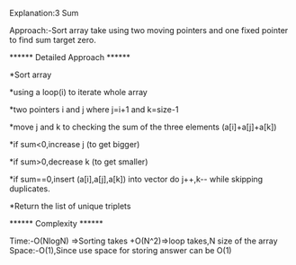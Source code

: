 Explanation:3 Sum

Approach:-Sort array take  using two moving pointers and one fixed pointer
to find sum target zero.

****** Detailed Approach ******

*Sort array

*using a loop(i) to iterate whole array

*two pointers i and j where j=i+1 and k=size-1

*move j and k to checking the sum of the three elements (a[i]+a[j]+a[k])

*if sum<0,increase j (to get bigger)

*if sum>0,decrease k (to get smaller)

*if sum==0,insert (a[i],a[j],a[k]) into vector do j++,k-- while skipping duplicates.

*Return the list of unique triplets

****** Complexity ******

Time:-O(NlogN) =>Sorting takes +O(N^2)=>loop takes,N size of the array
Space:-O(1),Since use space for storing answer can be O(1)
